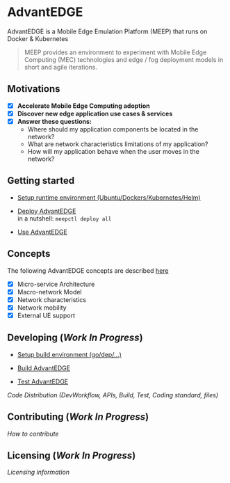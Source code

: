 # AdvantEDGE
AdvantEDGE is a Mobile Edge Emulation Platform (MEEP) that runs on Docker & Kubernetes

> MEEP provides an environment to experiment with Mobile Edge Computing (MEC) technologies and edge / fog deployment models in short and agile iterations.

## Motivations
- [x] **Accelerate Mobile Edge Computing adoption**
- [x] **Discover new edge application use cases & services**
- [x] **Answer these questions:**
  * Where should my application components be located in the network?
  * What are network characteristics limitations of my application?
  * How will my application behave when the user moves in the network?

## Getting started
* [Setup runtime environment (Ubuntu/Dockers/Kubernetes/Helm)](docs/setup_runtime.md)

* [Deploy AdvantEDGE](docs/deploy.md)
<br/>in a nutshell:
  `
  meepctl deploy all
  `
* [Use AdvantEDGE](docs/use.md)

## Concepts
The following AdvantEDGE concepts are described [here](docs/concepts.md)
- [x] Micro-service Architecture
- [x] Macro-network Model
- [x] Network characteristics
- [x] Network mobility
- [x] External UE support

## Developing (**_Work In Progress_**)
* [Setup build environment (go/dep/...)](docs/setup_build.md)

* [Build AdvantEDGE](docs/build.md)

* [Test AdvantEDGE](docs/test.md)

_Code Distribution (DevWorkflow, APIs, Build, Test, Coding standard, files)_
## Contributing (**_Work In Progress_**)
_How to contribute_
## Licensing (**_Work In Progress_**)
_Licensing information_

